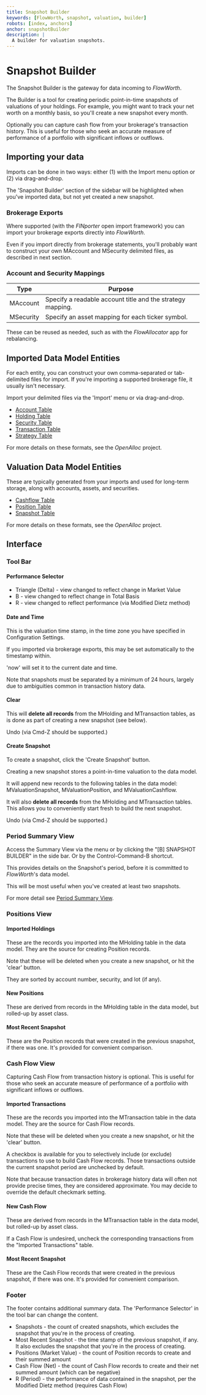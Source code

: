 ```yaml
---
title: Snapshot Builder
keywords: [FlowWorth, snapshot, valuation, builder]
robots: [index, anchors]
anchor: snapshotBuilder
description: |
  A builder for valuation snapshots.
---
```


#  Snapshot Builder

The Snapshot Builder is the gateway for data incoming to _FlowWorth_.

The Builder is a tool for creating periodic point-in-time snapshots of valuations of your holdings. For example, you might want to track your net worth on a monthly basis, so you'll create a new snapshot every month.

Optionally you can capture cash flow from your brokerage's transaction history. This is useful for those who seek an accurate measure of performance of a portfolio with significant inflows or outflows.

## Importing your data

Imports can be done in two ways: either (1) with the Import menu option or (2) via drag-and-drop.

The 'Snapshot Builder' section of the sidebar will be highlighted when you've imported data, but not yet created a new snapshot.

### Brokerage Exports

Where supported (with the _FINporter_ open import framework) you can import your brokerage exports directly into _FlowWorth_.

Even if you import directly from brokerage statements, you'll probably want to construct your own MAccount and MSecurity delimited files, as described in next section.

### Account and Security Mappings

| Type | Purpose |
| ---- | ------- |
| MAccount | Specify a readable account title and the strategy mapping. |
| MSecurity | Specify an asset mapping for each ticker symbol. |

These can be reused as needed, such as with the _FlowAllocator_ app for rebalancing.

## Imported Data Model Entities

For each entity, you can construct your own comma-separated or tab-delimited files for import. If you're importing a supported brokerage file, it usually isn't necessary.

Import your delimited files via the 'Import' menu or via drag-and-drop.

* [Account Table ](../../shared/account/index.html)
* [Holding Table](../../shared/account_holding/index.html)
* [Security Table](../../shared/security/index.html)
* [Transaction Table](../../shared/transaction/index.html)
* [Strategy Table](../../shared/strategy/index.html)

For more details on these formats, see the _OpenAlloc_ project.

## Valuation Data Model Entities

These are typically generated from your imports and used for long-term storage, along with accounts, assets, and securities.

* [Cashflow Table](../../shared/valuation_cash_flow/index.html)
* [Position Table](../../shared/valuation_position/index.html)
* [Snapshot Table](../../shared/valuation_snapshot/index.html)

For more details on these formats, see the _OpenAlloc_ project.

## Interface

### Tool Bar

#### Performance Selector

* Triangle (Delta) - view changed to reflect change in Market Value
* B - view changed to reflect change in Total Basis
* R - view changed to reflect performance (via Modified Dietz method)

#### Date and Time

This is the valuation time stamp, in the time zone you have specified in Configuration Settings.

If you imported via brokerage exports, this may be set automatically to the timestamp within.

'now' will set it to the current date and time.

Note that snapshots must be separated by a minimum of 24 hours, largely due to ambiguities common in transaction history data.

#### Clear

This will **delete all records** from the MHolding and MTransaction tables, as is done as part of creating a new snapshot (see below).

Undo (via Cmd-Z should be supported.)

#### Create Snapshot

To create a snapshot, click the 'Create Snapshot' button.

Creating a new snapshot stores a point-in-time valuation to the data model.

It will append new records to the following tables in the data model: MValuationSnapshot, MValuationPosition, and MValuationCashflow.

It will also **delete all records** from the MHolding and MTransaction tables. This allows you to conveniently start fresh to build the next snapshot.

Undo (via Cmd-Z should be supported.)

### Period Summary View

Access the Summary View via the menu or by clicking the "[B] SNAPSHOT BUILDER" in the side bar. Or by the Control-Command-B shortcut.

This provides details on the Snapshot's period, before it is committed to _FlowWorth_'s data model. 

This will be most useful when you've created at least two snapshots.

For more detail see [Period Summary View](../periodSummary/index.html).

### Positions View

#### Imported Holdings

These are the records you imported into the MHolding table in the data model. They are the source for creating Position records.

Note that these will be deleted when you create a new snapshot, or hit the 'clear' button.

They are sorted by account number, security, and lot (if any).

#### New Positions

These are derived from records in the MHolding table in the data model, but rolled-up by asset class.

#### Most Recent Snapshot

These are the Position records that were created in the previous snapshot, if there was one. It's provided for convenient comparison.

### Cash Flow View

Capturing Cash Flow from transaction history is optional. This is useful for those who seek an accurate measure of performance of a portfolio with significant inflows or outflows.

#### Imported Transactions

These are the records you imported into the MTransaction table in the data model. They are the source for Cash Flow records.

Note that these will be deleted when you create a new snapshot, or hit the 'clear' button.

A checkbox is available for you to selectively include (or exclude) transactions to use to build Cash Flow records. Those transactions outside the current snapshot period are unchecked by default.

Note that because transaction dates in brokerage history data will often not provide precise times, they are considered approximate. You may decide to override the default checkmark setting.

#### New Cash Flow

These are derived from records in the MTransaction table in the data model, but rolled-up by asset class.

If a Cash Flow is undesired, uncheck the corresponding transactions from the "Imported Transactions" table.

#### Most Recent Snapshot

These are the Cash Flow records that were created in the previous snapshot, if there was one. It's provided for convenient comparison.

### Footer

The footer contains additional summary data. The 'Performance Selector' in the tool bar can change the content.

* Snapshots - the count of created snapshots, which excludes the snapshot that you're in the process of creating.
* Most Recent Snapshot - the time stamp of the previous snapshot, if any. It also excludes the snapshot that you're in the process of creating.
* Positions (Market Value) - the count of Position records to create and their summed amount
* Cash Flow (Net) - the count of Cash Flow records to create and their net summed amount (which can be negative)
* R (Period) - the performance of data contained in the snapshot, per the Modified Dietz method (requires Cash Flow)
